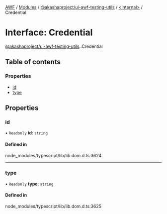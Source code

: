 [AWF](../README.md) / [Modules](../modules.md) / [@akashaproject/ui-awf-testing-utils](../modules/akashaproject_ui_awf_testing_utils.md) / [<internal\>](../modules/akashaproject_ui_awf_testing_utils._internal_.md) / Credential

# Interface: Credential

[@akashaproject/ui-awf-testing-utils](../modules/akashaproject_ui_awf_testing_utils.md).[<internal>](../modules/akashaproject_ui_awf_testing_utils._internal_.md).Credential

## Table of contents

### Properties

- [id](akashaproject_ui_awf_testing_utils._internal_.Credential.md#id)
- [type](akashaproject_ui_awf_testing_utils._internal_.Credential.md#type)

## Properties

### id

• `Readonly` **id**: `string`

#### Defined in

node_modules/typescript/lib/lib.dom.d.ts:3624

___

### type

• `Readonly` **type**: `string`

#### Defined in

node_modules/typescript/lib/lib.dom.d.ts:3625
